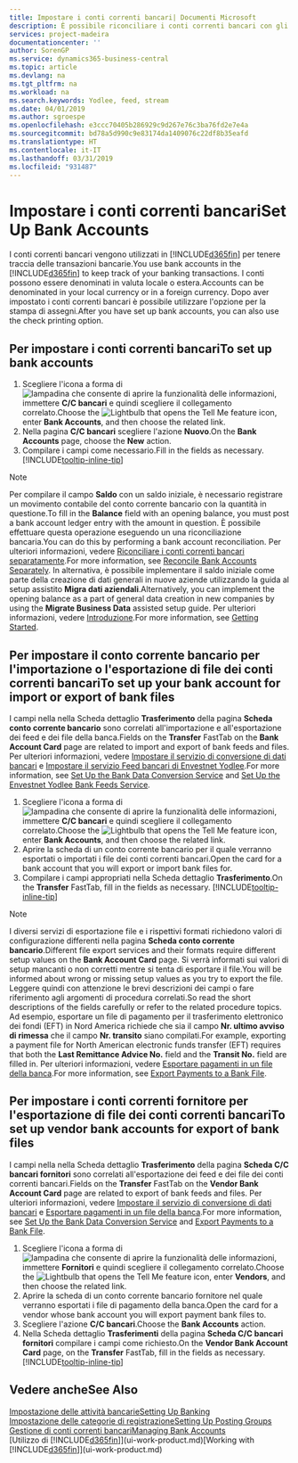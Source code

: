 ```yaml
---
title: Impostare i conti correnti bancari| Documenti Microsoft
description: È possibile riconciliare i conti correnti bancari con gli estratti conto della banca.
services: project-madeira
documentationcenter: ''
author: SorenGP
ms.service: dynamics365-business-central
ms.topic: article
ms.devlang: na
ms.tgt_pltfrm: na
ms.workload: na
ms.search.keywords: Yodlee, feed, stream
ms.date: 04/01/2019
ms.author: sgroespe
ms.openlocfilehash: e3ccc70405b286929c9d267e76c3ba76fd2e7e4a
ms.sourcegitcommit: bd78a5d990c9e83174da1409076c22df8b35eafd
ms.translationtype: HT
ms.contentlocale: it-IT
ms.lasthandoff: 03/31/2019
ms.locfileid: "931487"
---
```

# <a name="set-up-bank-accounts"></a><span data-ttu-id="ef943-103">Impostare i conti correnti bancari</span><span class="sxs-lookup"><span data-stu-id="ef943-103">Set Up Bank Accounts</span></span>
<span data-ttu-id="ef943-104">I conti correnti bancari vengono utilizzati in [!INCLUDE[d365fin](includes/d365fin_md.md)] per tenere traccia delle transazioni bancarie.</span><span class="sxs-lookup"><span data-stu-id="ef943-104">You use bank accounts in the [!INCLUDE[d365fin](includes/d365fin_md.md)] to keep track of your banking transactions.</span></span> <span data-ttu-id="ef943-105">I conti possono essere denominati in valuta locale o estera.</span><span class="sxs-lookup"><span data-stu-id="ef943-105">Accounts can be denominated in your local currency or in a foreign currency.</span></span> <span data-ttu-id="ef943-106">Dopo aver impostato i conti correnti bancari è possibile utilizzare l'opzione per la stampa di assegni.</span><span class="sxs-lookup"><span data-stu-id="ef943-106">After you have set up bank accounts, you can also use the check printing option.</span></span>

## <a name="to-set-up-bank-accounts"></a><span data-ttu-id="ef943-107">Per impostare i conti correnti bancari</span><span class="sxs-lookup"><span data-stu-id="ef943-107">To set up bank accounts</span></span>
1. <span data-ttu-id="ef943-108">Scegliere l'icona a forma di ![lampadina che consente di aprire la funzionalità delle informazioni](media/ui-search/search_small.png "Informazioni sull'operazione che si desidera eseguire"), immettere **C/C bancari** e quindi scegliere il collegamento correlato.</span><span class="sxs-lookup"><span data-stu-id="ef943-108">Choose the ![Lightbulb that opens the Tell Me feature](media/ui-search/search_small.png "Tell me what you want to do") icon, enter **Bank Accounts**, and then choose the related link.</span></span>
2. <span data-ttu-id="ef943-109">Nella pagina **C/C bancari** scegliere l'azione **Nuovo**.</span><span class="sxs-lookup"><span data-stu-id="ef943-109">On the **Bank Accounts** page, choose the **New** action.</span></span>
3. <span data-ttu-id="ef943-110">Compilare i campi come necessario.</span><span class="sxs-lookup"><span data-stu-id="ef943-110">Fill in the fields as necessary.</span></span> [!INCLUDE[tooltip-inline-tip](includes/tooltip-inline-tip_md.md)]

> [!NOTE]
> <span data-ttu-id="ef943-111">Per compilare il campo **Saldo** con un saldo iniziale, è necessario registrare un movimento contabile del conto corrente bancario con la quantità in questione.</span><span class="sxs-lookup"><span data-stu-id="ef943-111">To fill in the **Balance** field with an opening balance, you must post a bank account ledger entry with the amount in question.</span></span> <span data-ttu-id="ef943-112">È possibile effettuare questa operazione eseguendo un una riconciliazione bancaria.</span><span class="sxs-lookup"><span data-stu-id="ef943-112">You can do this by performing a bank account reconciliation.</span></span> <span data-ttu-id="ef943-113">Per ulteriori informazioni, vedere [Riconciliare i conti correnti bancari separatamente](bank-how-reconcile-bank-accounts-separately.md).</span><span class="sxs-lookup"><span data-stu-id="ef943-113">For more information, see [Reconcile Bank Accounts Separately](bank-how-reconcile-bank-accounts-separately.md).</span></span> <span data-ttu-id="ef943-114">In alternativa, è possibile implementare il saldo iniziale come parte della creazione di dati generali in nuove aziende utilizzando la guida al setup assistito **Migra dati aziendali**.</span><span class="sxs-lookup"><span data-stu-id="ef943-114">Alternatively, you can implement the opening balance as a part of general data creation in new companies by using the **Migrate Business Data** assisted setup guide.</span></span> <span data-ttu-id="ef943-115">Per ulteriori informazioni, vedere [Introduzione](product-get-started.md).</span><span class="sxs-lookup"><span data-stu-id="ef943-115">For more information, see [Getting Started](product-get-started.md).</span></span>

## <a name="to-set-up-your-bank-account-for-import-or-export-of-bank-files"></a><span data-ttu-id="ef943-116">Per impostare il conto corrente bancario per l'importazione o l'esportazione di file dei conti correnti bancari</span><span class="sxs-lookup"><span data-stu-id="ef943-116">To set up your bank account for import or export of bank files</span></span>
<span data-ttu-id="ef943-117">I campi nella nella Scheda dettaglio **Trasferimento** della pagina **Scheda conto corrente bancario** sono correlati all'importazione e all'esportazione dei feed e dei file della banca.</span><span class="sxs-lookup"><span data-stu-id="ef943-117">Fields on the **Transfer** FastTab on the **Bank Account Card** page are related to import and export of bank feeds and files.</span></span> <span data-ttu-id="ef943-118">Per ulteriori informazioni, vedere [Impostare il servizio di conversione di dati bancari](bank-how-setup-bank-data-conversion-service.md) e [Impostare il servizio Feed bancari di Envestnet Yodlee](bank-how-setup-bank-statement-service.md).</span><span class="sxs-lookup"><span data-stu-id="ef943-118">For more information, see [Set Up the Bank Data Conversion Service](bank-how-setup-bank-data-conversion-service.md) and [Set Up the Envestnet Yodlee Bank Feeds Service](bank-how-setup-bank-statement-service.md).</span></span>

1. <span data-ttu-id="ef943-119">Scegliere l'icona a forma di ![lampadina che consente di aprire la funzionalità delle informazioni](media/ui-search/search_small.png "Informazioni sull'operazione che si desidera eseguire"), immettere **C/C bancari** e quindi scegliere il collegamento correlato.</span><span class="sxs-lookup"><span data-stu-id="ef943-119">Choose the ![Lightbulb that opens the Tell Me feature](media/ui-search/search_small.png "Tell me what you want to do") icon, enter **Bank Accounts**, and then choose the related link.</span></span>
2. <span data-ttu-id="ef943-120">Aprire la scheda di un conto corrente bancario per il quale verranno esportati o importati i file dei conti correnti bancari.</span><span class="sxs-lookup"><span data-stu-id="ef943-120">Open the card for a bank account that you will export or import bank files for.</span></span>
3. <span data-ttu-id="ef943-121">Compilare i campi appropriati nella Scheda dettaglio **Trasferimento**.</span><span class="sxs-lookup"><span data-stu-id="ef943-121">On the **Transfer** FastTab, fill in the fields as necessary.</span></span> [!INCLUDE[tooltip-inline-tip](includes/tooltip-inline-tip_md.md)]

> [!NOTE]  
>   <span data-ttu-id="ef943-122">I diversi servizi di esportazione file e i rispettivi formati richiedono valori di configurazione differenti nella pagina **Scheda conto corrente bancario**.</span><span class="sxs-lookup"><span data-stu-id="ef943-122">Different file export services and their formats require different setup values on the **Bank Account Card** page.</span></span> <span data-ttu-id="ef943-123">Si verrà informati sui valori di setup mancanti o non corretti mentre si tenta di esportare il file.</span><span class="sxs-lookup"><span data-stu-id="ef943-123">You will be informed about wrong or missing setup values as you try to export the file.</span></span> <span data-ttu-id="ef943-124">Leggere quindi con attenzione le brevi descrizioni dei campi o fare riferimento agli argomenti di procedura correlati.</span><span class="sxs-lookup"><span data-stu-id="ef943-124">So read the short descriptions of the fields carefully or refer to the related procedure topics.</span></span> <span data-ttu-id="ef943-125">Ad esempio, esportare un file di pagamento per il trasferimento elettronico dei fondi (EFT) in Nord America richiede che sia il campo **Nr. ultimo avviso di rimessa** che il campo **Nr. transito** siano compilati.</span><span class="sxs-lookup"><span data-stu-id="ef943-125">For example, exporting a payment file for North American electronic funds transfer (EFT) requires that both the **Last Remittance Advice No.** field and the **Transit No.** field are filled in.</span></span> <span data-ttu-id="ef943-126">Per ulteriori informazioni, vedere [Esportare pagamenti in un file della banca](payables-how-export-payments-bank-file.md).</span><span class="sxs-lookup"><span data-stu-id="ef943-126">For more information, see [Export Payments to a Bank File](payables-how-export-payments-bank-file.md).</span></span>

## <a name="to-set-up-vendor-bank-accounts-for-export-of-bank-files"></a><span data-ttu-id="ef943-127">Per impostare i conti correnti fornitore per l'esportazione di file dei conti correnti bancari</span><span class="sxs-lookup"><span data-stu-id="ef943-127">To set up vendor bank accounts for export of bank files</span></span>
<span data-ttu-id="ef943-128">I campi nella nella Scheda dettaglio **Trasferimento** della pagina **Scheda C/C bancari fornitori** sono correlati all'esportazione dei feed e dei file dei conti correnti bancari.</span><span class="sxs-lookup"><span data-stu-id="ef943-128">Fields on the **Transfer** FastTab on the **Vendor Bank Account Card** page are related to export of bank feeds and files.</span></span> <span data-ttu-id="ef943-129">Per ulteriori informazioni, vedere [Impostare il servizio di conversione di dati bancari](bank-how-setup-bank-data-conversion-service.md) e [Esportare pagamenti in un file della banca](payables-how-export-payments-bank-file.md).</span><span class="sxs-lookup"><span data-stu-id="ef943-129">For more information, see [Set Up the Bank Data Conversion Service](bank-how-setup-bank-data-conversion-service.md) and [Export Payments to a Bank File](payables-how-export-payments-bank-file.md).</span></span>

1. <span data-ttu-id="ef943-130">Scegliere l'icona a forma di ![lampadina che consente di aprire la funzionalità delle informazioni](media/ui-search/search_small.png "Informazioni sull'operazione che si desidera eseguire"), immettere **Fornitori** e quindi scegliere il collegamento correlato.</span><span class="sxs-lookup"><span data-stu-id="ef943-130">Choose the ![Lightbulb that opens the Tell Me feature](media/ui-search/search_small.png "Tell me what you want to do") icon, enter **Vendors**, and then choose the related link.</span></span>
2. <span data-ttu-id="ef943-131">Aprire la scheda di un conto corrente bancario fornitore nel quale verranno esportati i file di pagamento della banca.</span><span class="sxs-lookup"><span data-stu-id="ef943-131">Open the card for a vendor whose bank account you will export payment bank files to.</span></span>
3. <span data-ttu-id="ef943-132">Scegliere l'azione **C/C bancari**.</span><span class="sxs-lookup"><span data-stu-id="ef943-132">Choose the **Bank Accounts** action.</span></span>
3. <span data-ttu-id="ef943-133">Nella Scheda dettaglio **Trasferimenti** della pagina **Scheda C/C bancari fornitori** compilare i campi come richiesto.</span><span class="sxs-lookup"><span data-stu-id="ef943-133">On the **Vendor Bank Account Card** page, on the **Transfer** FastTab, fill in the fields as necessary.</span></span> [!INCLUDE[tooltip-inline-tip](includes/tooltip-inline-tip_md.md)]

## <a name="see-also"></a><span data-ttu-id="ef943-134">Vedere anche</span><span class="sxs-lookup"><span data-stu-id="ef943-134">See Also</span></span>
[<span data-ttu-id="ef943-135">Impostazione delle attività bancarie</span><span class="sxs-lookup"><span data-stu-id="ef943-135">Setting Up Banking</span></span>](bank-setup-banking.md)  
[<span data-ttu-id="ef943-136">Impostazione delle categorie di registrazione</span><span class="sxs-lookup"><span data-stu-id="ef943-136">Setting Up Posting Groups</span></span>](finance-posting-groups.md)  
[<span data-ttu-id="ef943-137">Gestione di conti correnti bancari</span><span class="sxs-lookup"><span data-stu-id="ef943-137">Managing Bank Accounts</span></span>](bank-manage-bank-accounts.md)  
<span data-ttu-id="ef943-138">[Utilizzo di [!INCLUDE[d365fin](includes/d365fin_md.md)]](ui-work-product.md)</span><span class="sxs-lookup"><span data-stu-id="ef943-138">[Working with [!INCLUDE[d365fin](includes/d365fin_md.md)]](ui-work-product.md)</span></span>
